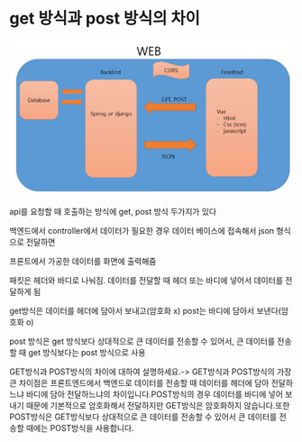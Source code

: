 # get 방식과 post 방식의 차이

![image-20221018170230707](get,post.assets/image-20221018170230707.png)

api를 요청할 때 호출하는 방식에 get, post 방식 두가지가 있다

백엔드에서 controller에서 데이터가 필요한 경우 데이터 베이스에 접속해서 json 형식으로 전달하면

프론트에서 가공한 데이터를 화면에 출력해줌



패킷은 헤더와 바디로 나눠짐. 데이터를 전달할 때 헤더 또는 바디에 넣어서 데이터를 전달하게 됨

get방식은 데이터를 헤더에 담아서 보내고(암호화 x) post는 바디에 담아서 보낸다(암호화 o)

post 방식은 get 방식보다 상대적으로 큰 데이터를 전송할 수 있어서, 큰 데이터를 전송할 때 get 방식보다는 post 방식으로 사용



GET방식과 POST방식의 차이에 대하여 설명하세요.-> GET방식과 POST방식의 가장 큰 차이점은 프론트엔드에서 백엔드로 데이터를 전송할 때 데이터를 헤더에 담아 전달하느냐 바디에 담아 전달하느냐의 차이입니다.POST방식의 경우 데이터를 바디에 넣어 보내기 때문에 기본적으로 암호화해서 전달하지만 GET방식은 암호화하지 않습니다.또한 POST방식은 GET방식보다 상대적으로 큰 데이터를 전송할 수 있어서 큰 데이터를 전송할 때에는 POST방식을 사용합니다.
